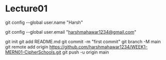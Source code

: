 # Lecture01
git config --global user.name "Harsh"

git config --global user.email "harshmahawar1234@gmail.com"

git init
git add README.md
git commit -m "first commit"
git branch -M main
git remote add origin https://github.com/harshmahawar1234/WEEK1-MERN01-CipherSchools.git
git push -u origin main

